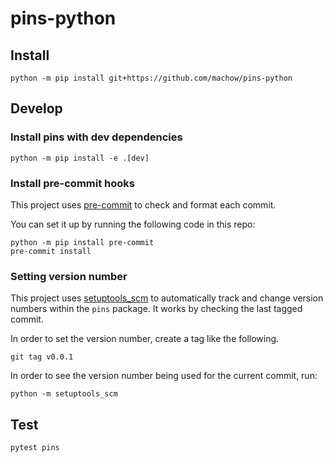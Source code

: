 # pins-python

## Install

```shell
python -m pip install git+https://github.com/machow/pins-python
```

## Develop

### Install pins with dev dependencies

```shell
python -m pip install -e .[dev]
```

### Install pre-commit hooks

This project uses [pre-commit](https://pre-commit.com/) to check and format each commit.

You can set it up by running the following code in this repo:

```
python -m pip install pre-commit
pre-commit install
```

### Setting version number

This project uses [setuptools_scm](https://github.com/pypa/setuptools_scm) to
automatically track and change version numbers within the `pins` package.
It works by checking the last tagged commit.

In order to set the version number, create a tag like the following.

```shell
git tag v0.0.1
```

In order to see the version number being used for the current commit, run:

```
python -m setuptools_scm
```

## Test

```shell
pytest pins
```
